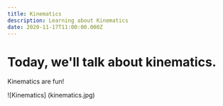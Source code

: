 ```yaml
---
title: Kinematics
description: Learning about Kinematics
date: 2020-11-17T11:00:00.000Z
---
```


# Today, we'll talk about kinematics.

Kinematics are fun! 

<!-- ![Cat] (cat.jpg) -->

![Kinematics] (kinematics.jpg)